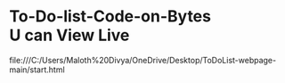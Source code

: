 # To-Do-list-Code-on-Bytes <br> U can View Live
file:///C:/Users/Maloth%20Divya/OneDrive/Desktop/ToDoList-webpage-main/start.html
